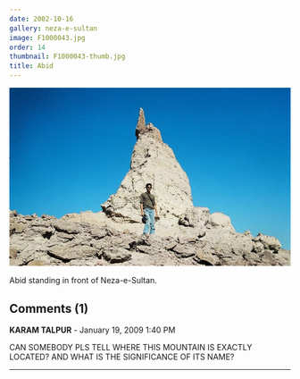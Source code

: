 ```yaml
---
date: 2002-10-16
gallery: neza-e-sultan
image: F1000043.jpg
order: 14
thumbnail: F1000043-thumb.jpg
title: Abid
---
```


![Abid](./F1000043.jpg)

Abid standing in front of Neza-e-Sultan.

<div id="comments">

## Comments (1)

**KARAM TALPUR** - January 19, 2009  1:40 PM

CAN SOMEBODY PLS TELL WHERE THIS MOUNTAIN IS EXACTLY LOCATED? AND WHAT IS THE SIGNIFICANCE OF ITS NAME?

---

</div>